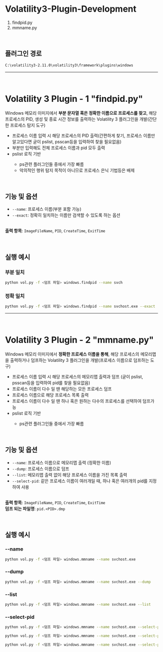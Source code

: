 # Volatility3-Plugin-Development
1. findpid.py <br>
2. mmname.py
<br>

## 플러그인 경로
```bash
C:\volatility3-2.11.0\volatility3\framework\plugins\windows
```
---
<br>

# Volatility 3 Plugin - 1 "findpid.py"
Windows 메모리 이미지에서 **부분 문자열 혹은 정확한 이름으로 프로세스를 찾고**, 해당 프로세스의 PID, 생성 및 종료 시간 정보를 출력하는 Volatility 3 플러그인을 개발(간단한 프로세스 탐지 도구)<br>
<ul>
  <li>프로세스 이름 입력 시 해당 프로세스의 PID 출력(간편하게 찾기, 프로세스 이름만 알고있다면 굳이 pslist, psscan등을 입력하여 찾을 필요없음)</li>
  <li>부분만 입력해도 전체 프로세스 이름과 pid 모두 출력</li>
  <li>pslist 로직 기반</li>
    <ul>
      <li>ps관련 플러그인들 중에서 가장 빠름</li>
      <li>악의적인 행위 탐지 목적이 아니므로 프로세스 은닉 기법등은 배제</li>
    </ul>
</ul>
<br>

## 기능 및 옵션

- `--name`: 프로세스 이름(부분 포함 가능)
- `--exact`: 정확히 일치하는 이름만 검색할 수 있도록 하는 옵션

<br>**출력 항목**: `ImageFileName`, `PID`, `CreateTime`, `ExitTime`

<br>

## 실행 예시

### 부분 일치
```bash
python vol.py -f <덤프 파일> windows.findpid --name svch
```

### 정확 일치
```bash
python vol.py -f <덤프 파일> windows.findpid --name svchost.exe --exact
```

--- 
<br>

# Volatility 3 Plugin - 2 "mmname.py"
Windows 메모리 이미지에서 **정확한 프로세스 이름을 통해**, 해당 프로세스의 메모리맵을 출력하거나 덤프하는 Volatility 3 플러그인을 개발(프로세스 이름으로 덤프하는 도구) <br>
<ul>
  <li>프로세스 이름 입력 시 해당 프로세스의 메모리맵 출력과 덤프 (굳이 pslist, psscan등을 입력하여 pid를 찾을 필요없음)</li>
  <li>프로세스 이름이 다수 일 땐 해당하는 모든 프로세스 덤프</li>
  <li>프로세스 이름으로 해당 프로세스 목록 출력</li>
  <li>프로세스 이름이 다수 일 땐 하나 혹은 원하는 다수의 프로세스를 선택하여 덤프가능</li>
  <li>pslist 로직 기반</li>
    <ul>
      <li>ps관련 플러그인들 중에서 가장 빠름</li>
    </ul>
</ul>

<br>

## 기능 및 옵션

- `--name`: 프로세스 이름으로 메모리맵 출력 (정확한 이름)
- `--dump`: 프로세스 이름으로 덤프
- `--list`: 메모리맵 출력 없이 해당 프로세스 이름을 가진 목록 출력
- `--select-pid`: 같은 프로세스 이름이 여러개일 때, 하나 혹은 여러개의 pid를 지정하여 사용

<br>**출력 항목**: `ImageFileName`, `PID`, `CreateTime`, `ExitTime`
<br>**덤프 되는 파일명**: `pid.<PID>.dmp`

<br>

## 실행 예시

### --name
```bash
python vol.py -f <덤프 파일> windows.mmname --name svchost.exe
```

### --dump
```bash
python vol.py -f <덤프 파일> windows.mmname --name svchost.exe --dump
```

### --list
```bash
python vol.py -f <덤프 파일> windows.mmname --name svchost.exe --list
```

### --select-pid
```bash
python vol.py -f <덤프 파일> windows.mmname --name svchost.exe --select-pid <PID>
```
```bash
python vol.py -f <덤프 파일> windows.mmname --name svchost.exe --select-pid <PID> --dump
```
```bash
python vol.py -f <덤프 파일> windows.mmname --name svchost.exe --select-pid <PID> <PID> --dump
```
